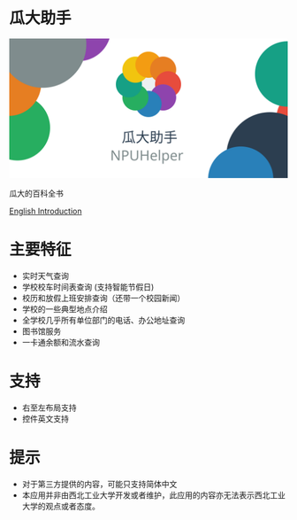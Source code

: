 # 瓜大助手

![NPUHelper Logo](./NPU_Helper_banner.svg)

瓜大的百科全书

[English Introduction](/README.md)

# 主要特征

+ 实时天气查询
+ 学校校车时间表查询 (支持智能节假日)
+ 校历和放假上班安排查询（还带一个校园新闻）
+ 学校的一些典型地点介绍
+ 全学校几乎所有单位部门的电话、办公地址查询
+ 图书馆服务
+ 一卡通余额和流水查询

# 支持

+ 右至左布局支持
+ 控件英文支持

# 提示

+ 对于第三方提供的内容，可能只支持简体中文
+ 本应用并非由西北工业大学开发或者维护，此应用的内容亦无法表示西北工业大学的观点或者态度。